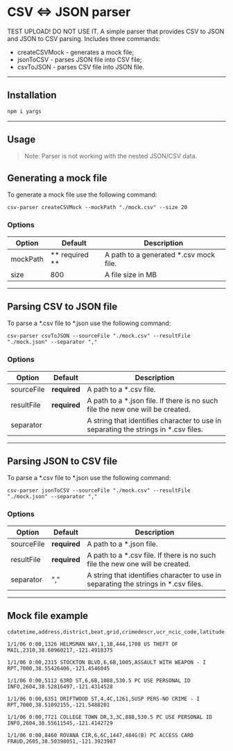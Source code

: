 # CSV <=> JSON parser
TEST UPLOAD! DO NOT USE IT. 
A simple parser that provides CSV to JSON and JSON to CSV parsing. Includes three commands:

- createCSVMock - generates a mock file;
- jsonToCSV - parses JSON file into CSV file;
- csvToJSON - parses CSV file into JSON file. 

---

## Installation

```bash
npm i yargs
```
---

## Usage

> Note: Parser is not working with the nested JSON/CSV data.

## Generating a mock file

To generate a mock file use the following command:

```
csv-parser createCSVMock --mockPath "./mock.csv" --size 20
```

### Options

| Option | Default | Description|
|--------|---------|------------|
| mockPath | ** required **  | A path to a generated *.csv mock file. |
| size | 800 | A file size in MB | 

---

## Parsing CSV to JSON file

To parse a *.csv file to *.json use the following command:

```
csv-parser csvToJSON --sourceFile "./mock.csv" --resultFile "./mock.json" --separator ","
```

### Options

| Option | Default | Description|
|--------|---------|------------|
| sourceFile | **required**  | A path to a *.csv file. |
| resultFile | **required**  | A path to a *.json file. If there is no such file the new one will be created. | 
| separator  |   | A string that identifies character to use in separating the strings in *.csv files. |

---

## Parsing JSON to CSV file

To parse a *.csv file to *.json use the following command:

```
csv-parser jsonToCSV --sourceFile "./mock.csv" --resultFile "./mock.json" --separator ","
```

### Options

| Option | Default | Description|
|--------|---------|------------|
| sourceFile | **required**   | A path to a *.json file. |
| resultFile | **required**  | A path to a *.csv file. If there is no such file the new one will be created. | 
| separator  | "," | A string that identifies character to use in separating the strings in *.csv files. |

---

## Mock file example 

```
cdatetime,address,district,beat,grid,crimedescr,ucr_ncic_code,latitude,longitude

1/1/06 0:00,1326 HELMSMAN WAY,1,1B,444,1708 US THEFT OF MAIL,2310,38.60960217,-121.4918375

1/1/06 0:00,2315 STOCKTON BLVD,6,6B,1005,ASSAULT WITH WEAPON - I RPT,7000,38.55426406,-121.4546045

1/1/06 0:00,5112 63RD ST,6,6B,1088,530.5 PC USE PERSONAL ID INFO,2604,38.52816497,-121.4314528

1/1/06 0:00,6351 DRIFTWOOD ST,4,4C,1261,SUSP PERS-NO CRIME - I RPT,7000,38.51092155,-121.5488201

1/1/06 0:00,7721 COLLEGE TOWN DR,3,3C,888,530.5 PC USE PERSONAL ID INFO,2604,38.55611545,-121.4142729

1/1/06 0:00,8460 ROVANA CIR,6,6C,1447,484G(B) PC ACCESS CARD FRAUD,2605,38.50398051,-121.3923987

```